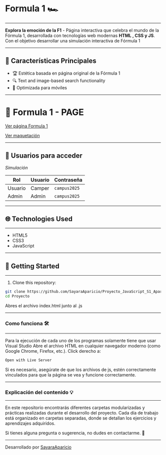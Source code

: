 # Formula 1 🏎️
---

**Explora la emoción de la F1** - Página interactiva que celebra el mundo de la Fórmula 1, desarrollada con tecnologías web modernas **HTML , CSS y JS**. Con el objetivo desarrollar una simulación interactiva de Fórmula 1

---

## 🚦 Características Principales
- 🏆 Estética basada en página original de la Fórmula 1
- 🔍 Text and image-based search functionality
- 🥇 Optimizada para móviles

---

# 🏁 Formula 1 - PAGE

[Ver página Formula 1](https://sayaraaparicio.github.io/Proyecto_JavaScript_S1_AparicioSayara-VeraDavid/Proyecto/index.html)

[Ver maquetación](https://www.figma.com/design/zVhSwlsvLlDaiMYCVKrZty/F1?node-id=0-1&t=QEXcPGBikCLhXw2N-1)

---

## 🔐 Usuarios para acceder
*Simulación*

| Rol       | Usuario  | Contraseña   |
|-----------|----------|--------------|
| Usuario   | Camper   | `campus2025` |
| Admin     | Admin  | `campus2025` |

---

## 🌐 Technologies Used
---

- HTML5
- CSS3
- JavaScript

---

## 🚀 Getting Started

---

1. Clone this repository:

```bash
git clone https://github.com/SayaraAparicio/Proyecto_JavaScript_S1_AparicioSayara-VeraDavid
cd Proyecto
```

Abres el archivo index.html junto al .js

---

### Como funciona 🛠️

---

Para la ejecución de cada uno de los programas solamente tiene que usar Visual Studio
Abre el archivo HTML en cualquier navegador moderno (como Google Chrome, Firefox, etc.).
Click derecho a: 

```sh
Open with Live Server
```
Si es necesario, asegúrate de que los archivos de js, estén correctamente vinculados para que la página se vea y funcione correctamente.

---

### Explicación del contenido 💡

---

En este repositorio encontrarás diferentes carpetas modularizadas y prácticas realizadas durante el desarrollo del proyecto. Cada día de trabajo está organizado en carpetas separadas, donde se detallan los ejercicios y aprendizajes adquiridos.

Si tienes alguna pregunta o sugerencia, no dudes en contactarme. 🚀

---

Desarrollado por [SayaraAparicio](https://github.com/SayaraAparicio/)
